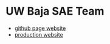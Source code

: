 UW Baja SAE Team
====
+ [github page website](http://watadarkstar.github.io/baja/index.html)
+ [production website](http://www.eng.uwaterloo.ca/~baja/)